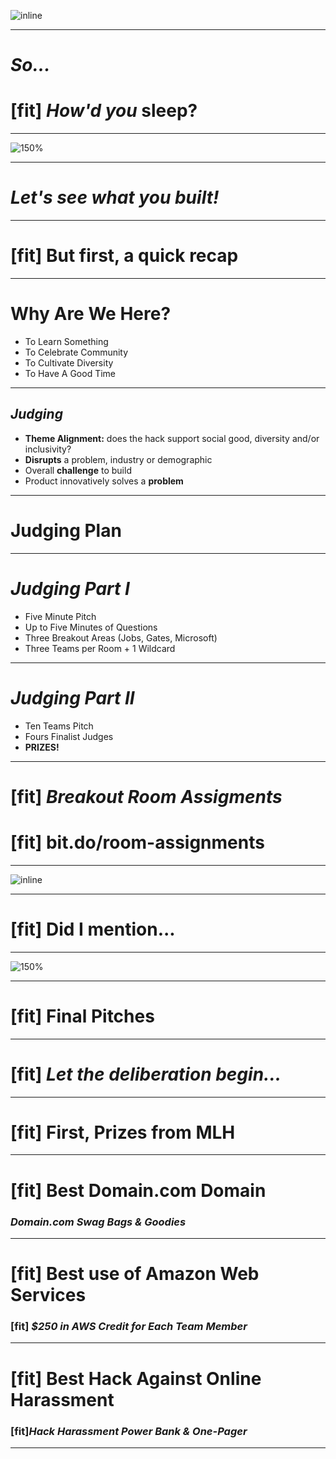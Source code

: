 ![inline](dtd-white.png)

---

# _*So...*_
# [fit] _*How'd you*_ sleep?

---

![150%](amazing.jpg)

---

# _*Let's see what you built!*_

---

# [fit] But first, a quick recap

---

# **Why Are We Here?**

- To Learn Something
- To Celebrate Community
- To Cultivate Diversity
- To Have A Good Time

---

## _*Judging*_
- **Theme Alignment:** does the hack support social good, diversity and/or inclusivity?
- **Disrupts** a problem, industry or demographic
- Overall **challenge** to build
- Product innovatively solves a **problem**

---

# **Judging Plan**

---

# _*Judging Part I*_
- Five Minute Pitch
- Up to Five Minutes of Questions
- Three Breakout Areas (Jobs, Gates, Microsoft)
- Three Teams per Room + 1 Wildcard

---

# _*Judging Part II*_
- Ten Teams Pitch
- Fours Finalist Judges
- **PRIZES!**

---

# [fit] _*Breakout Room Assigments*_
# [fit] **bit.do/room-assignments**

---

![inline](dtd-white.png)

---

# [fit] **Did I mention...**

---

![150%](awesome.jpg)

---

# [fit] **Final Pitches**

---

# [fit] _*Let the deliberation begin...*_

---

# [fit] First, Prizes from **MLH**

---

# [fit] Best **Domain.com** Domain
### _*Domain.com Swag Bags & Goodies*_

---

# [fit] Best use of **Amazon Web Services**
### [fit] _*$250 in AWS Credit for Each Team Member*_

---

# [fit] Best Hack Against Online Harassment
### [fit]_*Hack Harassment Power Bank & One-Pager*_

---
